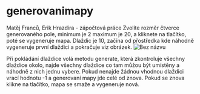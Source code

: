 # generovanimapy
Matěj Franců, Erik Hrazdira - zápočtová práce
Zvolíte rozměr čtverce generovaného pole, minimum je 2 maximum je 20, a kliknete na tlačítko, poté se vygeneruje mapa.
Dlaždic je 10, začína od přostředka kde náhodně vygeneruje první dlaždici a pokračuje viz obrázek.
![Bez názvu](https://user-images.githubusercontent.com/92072825/211851650-1c5b56b7-a6ca-47c0-a7f9-a95c3342a5fe.png)

Při pokládání dlaždice volá metodu generate, která zkontroluje všechny dlaždice okolo, najde všechny dlaždice co tam můžou být umístěny a náhodně z nich jednu vybere.
Pokud nenajde žádnou vhodnou dlaždici vrací hodnotu -1 a generovaní mapy jde celé od znova.
Pokud se znova klikne na tlačítko, mapa se smaže a vygeneruje nová.
